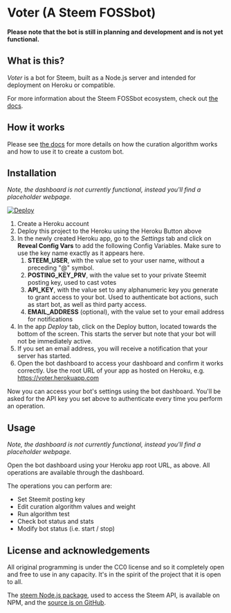 # Voter (A Steem FOSSbot)

**Please note that the bot is still in planning and development and is not yet functional.**

## What is this?

_Voter_ is a bot for Steem, built as a Node.js server and intended for deployment on Heroku or compatible.

For more information about the Steem FOSSbot ecosystem, check out [the docs](/docs/steemfossbot.md).

## How it works

Please see [the docs](/docs/main.md) for more details on how the curation algorithm works and how to use it to create a custom bot.

## Installation

_Note, the dashboard is not currently functional, instead you'll find a placeholder webpage._

[![Deploy](https://www.herokucdn.com/deploy/button.png)](https://heroku.com/deploy?template=https://github.com/evm2p/steem-fossbot-voter)

1. Create a Heroku account
2. Deploy this project to the Heroku using the Heroku Button above
4. In the newly created Heroku app, go to the _Settings_ tab and click on **Reveal Config Vars** to add the following Config Variables. Make sure to use the key name exactly as it appears here.
	1. **STEEM_USER**, with the value set to your user name, without a preceding "@" symbol.
	2. **POSTING_KEY_PRV**, with the value set to your private Steemit posting key, used to cast votes
	3. **API_KEY**, with the value set to any alphanumeric key you generate to grant access to your bot. Used to authenticate bot actions, such as start bot, as well as third party access.
	4. **EMAIL_ADDRESS** (optional), with the value set to your email address for notifications
5. In the app _Deploy_ tab, click on the Deploy button, located towards the bottom of the screen. This starts the server but note that your bot will not be immediately active.
6. If you set an email address, you will receive a notification that your server has started.
7. Open the bot dashboard to access your dashboard and confirm it works correctly. Use the root URL of your app as hosted on Heroku, e.g. https://voter.herokuapp.com

Now you can access your bot's settings using the bot dashboard. You'll be asked for the API key you set above to authenticate every time you perform an operation.

## Usage

_Note, the dashboard is not currently functional, instead you'll find a placeholder webpage._

Open the bot dashboard using your Heroku app root URL, as above. All operations are available through the dashboard.

The operations you can perform are:

- Set Steemit posting key
- Edit curation algorithm values and weight
- Run algorithm test
- Check bot status and stats
- Modify bot status (i.e. start / stop)

## License and acknowledgements

All original programming is under the CC0 license and so it completely open and free to use in any capacity. It's in the spirit of the project that it is open to all.

The [steem Node.js package](https://www.npmjs.com/package/steem), used to access the Steem API, is available on NPM, and the [source is on GitHub](https://github.com/adcpm/steem).